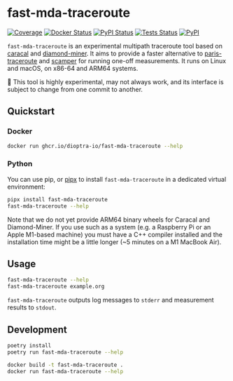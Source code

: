 # fast-mda-traceroute

[![Coverage][coverage-badge]][coverage-url]
[![Docker Status][docker-workflow-badge]][docker-workflow-url]
[![PyPI Status][pypi-workflow-badge]][pypi-workflow-url]
[![Tests Status][tests-workflow-badge]][tests-workflow-url]
[![PyPI][pypi-badge]][pypi-url]

`fast-mda-traceroute` is an experimental multipath traceroute tool based on [caracal][caracal]
and [diamond-miner][diamond-miner]. It aims to provide a faster alternative to [paris-traceroute][paris-traceroute]
and [scamper][scamper] for running one-off measurements. It runs on Linux and macOS, on x86-64 and ARM64 systems.

🚧 This tool is highly experimental, may not always work, and its interface is subject to change from one commit to
another.

## Quickstart

### Docker

```bash
docker run ghcr.io/dioptra-io/fast-mda-traceroute --help
```

### Python

You can use pip, or [pipx][pipx] to install `fast-mda-traceroute` in a dedicated virtual environment:

```bash
pipx install fast-mda-traceroute
fast-mda-traceroute --help
```

Note that we do not yet provide ARM64 binary wheels for Caracal and Diamond-Miner. If you use such as a system (e.g. a
Raspberry Pi or an Apple M1-based machine) you must have a C++ compiler installed and the installation time might be a
little longer (~5 minutes on a M1 MacBook Air).

## Usage

```bash
fast-mda-traceroute --help
fast-mda-traceroute example.org
```

`fast-mda-traceroute` outputs log messages to `stderr` and measurement results to `stdout`.

## Development

```bash
poetry install
poetry run fast-mda-traceroute --help
```

```bash
docker build -t fast-mda-traceroute .
docker run fast-mda-traceroute --help
```

[caracal]: https://github.com/dioptra-io/caracal

[diamond-miner]: https://github.com/dioptra-io/diamond-miner

[paris-traceroute]: https://paris-traceroute.net

[pipx]: https://github.com/pypa/pipx/

[scamper]: https://www.caida.org/catalog/software/scamper/

[coverage-badge]: https://img.shields.io/codecov/c/github/dioptra-io/fast-mda-traceroute?logo=codecov&logoColor=white

[coverage-url]: https://codecov.io/gh/dioptra-io/fast-mda-traceroute

[docker-workflow-badge]: https://img.shields.io/github/workflow/status/dioptra-io/fast-mda-traceroute/Docker?logo=github&label=docker

[docker-workflow-url]: https://github.com/dioptra-io/fast-mda-traceroute/actions/workflows/docker.yml

[pypi-workflow-badge]: https://img.shields.io/github/workflow/status/dioptra-io/fast-mda-traceroute/PyPI?logo=github&label=pypi

[pypi-workflow-url]: https://github.com/dioptra-io/fast-mda-traceroute/actions/workflows/pypi.yml

[tests-workflow-badge]: https://img.shields.io/github/workflow/status/dioptra-io/fast-mda-traceroute/PyPI?logo=github&label=tests

[tests-workflow-url]: https://github.com/dioptra-io/fast-mda-traceroute/actions/workflows/pypi.yml

[pypi-badge]: https://img.shields.io/pypi/v/fast-mda-traceroute?logo=pypi&logoColor=white

[pypi-url]: https://pypi.org/project/fast-mda-traceroute/
